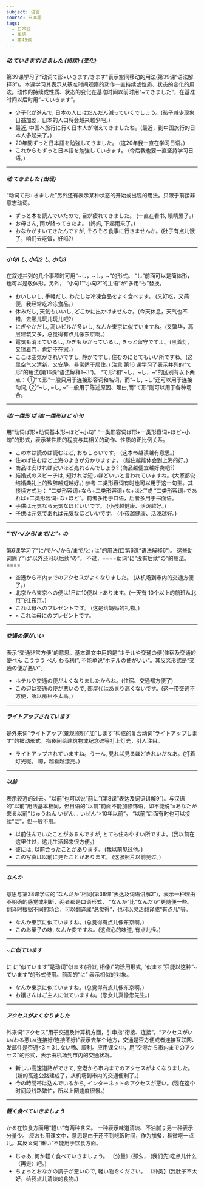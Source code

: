```yaml
---
subject: 语言
course: 日本語
tags:
  - 日本語
  - 単語
  - 第45课
---
```





##### 动 ていきます/きました {持续} {变化}
第39课学习了“动词て形+いきます/きます”表示空间移动的用法(第39课“语法解释3”)。本课学习其表示从基准时间观察的动作一直持续或性质、状态的变化的用法。动作的持续或性质、状态的变化在基准时间以前时用“~てきました”，在基准时间以后时用“~ていきます”。
- 少子化が進んで, 日本の人口はだんだん減っていくでしょう。(孩子减少现象日益加剧，日本的人口将会越来越少吧。)
- 最近, 中国へ旅行に行く日本人が増えてきましたね。(最近，到中国旅行的日本人多起来了。)
- 20年間ずっと日本語を勉強してきました。 (这20年我一直在学习日语。)
- これからもずっと日本語を勉強していきます。 (今后我也要一直坚持学习日语。)


---

##### 动 てきました {出现}
“动词て形+きました”另外还有表示某种状态的开始或出现的用法。只限于前接非意志动词。
- ずっと本を読んでいたので, 目が疲れてきました。 (一直在看书, 眼睛累了。)
- お母さん, 雨が降ってきたよ。 (妈妈, 下起雨来了。)
- おなかがすいてきたんですが, そろそろ食事に行きませんか。(肚子有点儿饿了，咱们去吃饭，好吗?)


---


##### 小句1 し, 小句2 し, 小句3
在叙述并列的几个事项时可用“~し，~し，~”的形式。 “し”前面可以是简体形，也可以是敬体形。另外，
“小句1”“小句2”的主语“が”多用“も”替换。
- おいしいし, 手軽だし, わたしは冷凍食品をよく食べます。
(又好吃，又简便，我经常吃冷冻食品。)
- 休みだし, 天気もいいし, どこかに出かけませんか。(今天休息，天气也不错，去哪儿玩儿玩儿吧?)
- にぎやかだし, 高いビルが多いし, なんか東京に似ていますね。(又繁华，高层建筑又多，总觉得有点儿像东京啊。)
- 電気も消えているし, かぎもかかっているし, きっと留守ですよ。(黑着灯，又锁着门，肯定不在家。)
- ここは空気がきれいですし, 静かですし, 住むのにとてもいい所ですね。(这里空气又清新，又安静，非常适于居住。)
注意 第16 课学习了表示并列的“て形”的用法(第16课“语法解释1~3”)。 “て形”和“~し，~し，~”的区别有以下两点：
①“て形”一般只用于连接形容词和名词，而“~し, ~し”还可以用于连接动词; 
②“~し, ~し, ~”一般用于陈述原因、理由,而“て形”则可以用于各种场合。


---


##### 动/一类形 ば 动/一类形ほど 小句
用“动词ば形+动词基本形+ほど+小句” “一类形容词ば形+一类形容词+ほど+小句”的形式，表示某性质的程度与其相关的动作、性质的正比例关系。
- この本は読めば読むほど, おもしろいです。 (这本书越读越有意思。)
- 住めば住むほど上海のよさが分かりますよ。 (越住越能体会到上海的好。)
- 商品は安ければ安いほど売れるんでしょう? (商品越便宜越好卖吧?)
- 結婚式のスピーチは, 短ければ短いほどいいと言われていますね。(大家都说结婚典礼上的致辞越短越好。)
参考 二类形容词有时也可以用于这一句型。其接续方式为：
“二类形容词+なら+二类形容词+な+ほど”或
“二类形容词+であれば+二类形容词+な+ほど”。前者多用于口语，后者多用于书面语。
- 子供は元気なら元気なほどいいです。 (小孩越健康、活泼越好。)
- 子供は元気であれば元気なほどいいです。 (小孩越健康、活泼越好。)

---

##### “で/へ/から/まで/と”+ の
第6课学习了“に/で/へ/から/まで/と+は”的用法(口第6课“语法解释6”)。 这些助词除了“は”以外还可以后续“の”。
不过，====助词“に”没有后续“の”的用法。====
- 空港から市内までのアクセスがよくなりました。 (从机场到市内的交通方便了。)
- 北京から東京への便は1日に10便以上あります。(一天有 10个以上的航班从北京飞往东京。)
- これは母へのプレゼントです。 (这是给妈妈的礼物。)
- × これは母にのプレゼントです。

---

##### 交通の便がいい
表示“交通非常方便”的意思。基本课文中用的是“ホテルや交通の便(住宿及交通的便べん  こうつう べん わる利)”, 不能单说“ホテルの便がいい”。其反义形式是“交通の便が悪い”。
- ホテルや交通の便がよくなりましたからね。(住宿、交通都方便了)
- この辺は交通の便が悪いので, 部屋代はあまり高くないです。(这一带交通不方便，所以房租不太高。)

---

##### ライトアップされています
是外来词“ライトアップ(景观照明)”加“します”构成的复合动词“ライトアップします”的被动形式。指夜间给建筑物或纪念碑等打上灯光，引人注目。
-  ライトアップされていますね。うーん, 見れば見るほどきれいだなあ。(打着灯光呢。 嗯，越看越漂亮。)

---

##### 以前
表示较近的过去。“以前”也可以说“前に”(第8课“表达及词语讲解9”)。与汉语的“以前”用法基本相同，但日语的“以前”前面不能加修饰语，如不能说“×あなたが来る以前”じゅうねん いぜん…  いぜん“×10年以前”。 “以前”后面有时也可以接续“に”，但一般不用。
- 以前住んでいたことがあるんですが, とても住みやすい所ですよ。(我以前在这里住过，这儿生活起来很方便。)
- 彼には, 以前会ったことがあります。 (我以前见过他。)
- この写真は以前に見たことがあります。 (这张照片以前见过。)

---

##### なんか
意思与第38课学过的“なんだか”相同(第38课“表达及词语讲解2”)，表示一种理由不明确的感觉或判断，两者都是口语形式， “なんか”比“なんだか”更随便一些。 翻译时根据不同的场合，可以翻译成“总觉得”，也可以灵活翻译成“有点儿”等。
- なんか東京に似ていますね。(总觉得有点儿像东京啊。)
- このお菓子の味, なんか変ですね。(这点心的味道, 有点儿怪。)


---


##### ~に似ています
に  に“似ています”是动词“似ます(相似, 相像)”的活用形式, 
“似ます”只能以这种“~ています”的形式使用。前面的“に”  表示相似的对象。
- なんか東京に似ていますね。(总觉得有点儿像东京啊。)
- お嬢さんはご主人に似ていますね。(您女儿真像您先生。)


---

##### アクセスがよくなりました
外来词“アクセス”用于交通及计算机方面，引申指“衔接、连接”。“アクセスがいい/わる悪い(连接好/连接不好)”表示去某个地方，交通是否方便或者连接互联网、发邮件是否通<3 = 3しない畅、顺利。应用课文中，用“空港から市内までのアクセス”的形式，表示由机场到市内的交通状况。
- 新しい高速道路ができて, 空港から市内までのアクセスがよくなりました。(新的高速公路建成了，从机场到市内的交通便利了。)
- 今の時間帯は込んでいるから, インターネットのアクセスが悪い。(现在这个时间段线路繁忙，所以上网速度很慢。)


---


##### 軽く食べていきましょう
かる在饮食方面用“軽い”有两种含义。 一种表示味道清淡、不油腻；另一种表示分量少。 应おも用课文中，意思是由于还不到吃饭时间，作为加餐，稍微吃一点儿。其反义词“重い”不能用于饮食方面。
- じゃあ, 何か軽く食べていきましょう。 〔分量〕(那么， (我们先)吃点儿什么〈再走〉吧。)
- ちょっとおなかの調子が悪いので,  軽い物をください。 〔种类】(我肚子不太好，给我点儿清淡的食物。)
